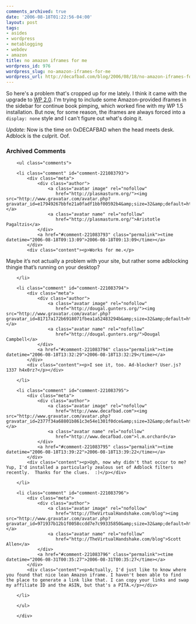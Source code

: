 ```yaml
---
comments_archived: true
date: '2006-08-18T01:22:56-04:00'
layout: post
tags:
- asides
- wordpress
- metablogging
- webdev
- amazon
title: no amazon iframes for me
wordpress_id: 976
wordpress_slug: no-amazon-iframes-for-me
wordpress_url: http://decafbad.com/blog/2006/08/18/no-amazon-iframes-for-me
---
```

So here's a problem that's cropped up for me lately.  I think it came with the upgrade to [WP 2.0][wp2].  I'm trying to include some Amazon-provided iframes in the sidebar for continue book pimping, which worked fine with my WP 1.5 installation.  But now, for some reason, the iframes are always forced into a <code>display: none</code> style and I can't figure out what's doing it.

*Update:*  Now is the time on 0xDECAFBAD when the head meets desk.  Adblock is the culprit.  Oof.

[wp2]: http://decafbad.com/blog/2006/07/25/youngmangonewest

<div id="comments" class="comments archived-comments">
            <h3>Archived Comments</h3>
            
        <ul class="comments">
            
        <li class="comment" id="comment-221083793">
            <div class="meta">
                <div class="author">
                    <a class="avatar image" rel="nofollow" 
                       href="http://plasmasturm.org/"><img src="http://www.gravatar.com/avatar.php?gravatar_id=e17949267bbfe21a0fadf1bbf00592b4&amp;size=32&amp;default=http://mediacdn.disqus.com/1320279820/images/noavatar32.png"/></a>
                    <a class="avatar name" rel="nofollow" 
                       href="http://plasmasturm.org/">Aristotle Pagaltzis</a>
                </div>
                <a href="#comment-221083793" class="permalink"><time datetime="2006-08-18T09:13:09">2006-08-18T09:13:09</time></a>
            </div>
            <div class="content"><p>Works for me.</p>

<p>Maybe it’s not actually a problem with your site, but rather some adblocking thingie that’s running on your desktop?</p></div>
            
        </li>
    
        <li class="comment" id="comment-221083794">
            <div class="meta">
                <div class="author">
                    <a class="avatar image" rel="nofollow" 
                       href="http://dougal.gunters.org/"><img src="http://www.gravatar.com/avatar.php?gravatar_id=81717a172b6918071fbea1a52483294b&amp;size=32&amp;default=http://mediacdn.disqus.com/1320279820/images/noavatar32.png"/></a>
                    <a class="avatar name" rel="nofollow" 
                       href="http://dougal.gunters.org/">Dougal Campbell</a>
                </div>
                <a href="#comment-221083794" class="permalink"><time datetime="2006-08-18T13:32:29">2006-08-18T13:32:29</time></a>
            </div>
            <div class="content"><p>I see it, too. Ad-blocker? User.js? 1337 h4x0rz?</p></div>
            
        </li>
    
        <li class="comment" id="comment-221083795">
            <div class="meta">
                <div class="author">
                    <a class="avatar image" rel="nofollow" 
                       href="http://www.decafbad.com"><img src="http://www.gravatar.com/avatar.php?gravatar_id=2377f34a68801b861c3e54e1301f0dce&amp;size=32&amp;default=http://mediacdn.disqus.com/1320279820/images/noavatar32.png"/></a>
                    <a class="avatar name" rel="nofollow" 
                       href="http://www.decafbad.com">l.m.orchard</a>
                </div>
                <a href="#comment-221083795" class="permalink"><time datetime="2006-08-18T13:39:22">2006-08-18T13:39:22</time></a>
            </div>
            <div class="content"><p>Ugh, now why didn't that occur to me?  Yup, I'd installed a particularly zealous set of Adblock filters recently.  Thanks for the clues.  :)</p></div>
            
        </li>
    
        <li class="comment" id="comment-221083796">
            <div class="meta">
                <div class="author">
                    <a class="avatar image" rel="nofollow" 
                       href="http://TheVirtualHandshake.com/blog"><img src="http://www.gravatar.com/avatar.php?gravatar_id=971937b12b1f0058ccdd7e7c99335850&amp;size=32&amp;default=http://mediacdn.disqus.com/1320279820/images/noavatar32.png"/></a>
                    <a class="avatar name" rel="nofollow" 
                       href="http://TheVirtualHandshake.com/blog">Scott Allen</a>
                </div>
                <a href="#comment-221083796" class="permalink"><time datetime="2006-08-31T00:35:27">2006-08-31T00:35:27</time></a>
            </div>
            <div class="content"><p>Actually, I'd just like to know where you found that nice lean Amazon iframe. I haven't been able to find the place to generate a link like that. I can copy your links and swap my affiliate ID and the ASIN, but that's a PITA.</p></div>
            
        </li>
    
        </ul>
    
        </div>
    